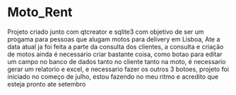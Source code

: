 # Moto_Rent
Projeto criado junto com qtcreator e sqlite3
com objetivo de ser um progama para pessoas que alugam motos para delivery em Lisboa,
Ate a data atual ja foi feita a parte da consulta dos clientes, a consulta  e criação de motos
ainda é necessario criar bastante coisa, como botao para editar um campo no banco de dados tanto
no cliente tanto na moto, é necessario gerar um relatorio e excel, e necessario fazer os outros 3 botoes,
projeto foi iniciado no começo de julho, estou fazendo no meu ritmo e acredito que esteja pronto
ate setembro
